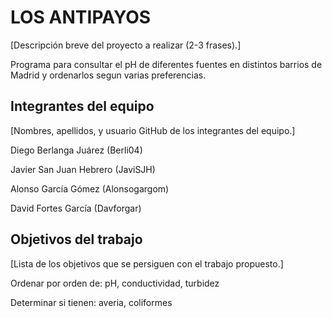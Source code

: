 # LOS ANTIPAYOS

[Descripción breve del proyecto a realizar (2-3 frases).]

Programa para consultar el pH de diferentes fuentes en distintos barrios de Madrid y ordenarlos segun varias preferencias.

## Integrantes del equipo

[Nombres, apellidos, y usuario GitHub de los integrantes del equipo.]

Diego Berlanga Juárez (Berli04)

Javier San Juan Hebrero (JaviSJH)

Alonso García Gómez (Alonsogargom)

David Fortes García (Davforgar)

## Objetivos del trabajo

[Lista de los objetivos que se persiguen con el trabajo propuesto.]

Ordenar por orden de: pH, conductividad, turbidez

Determinar si tienen: averia, coliformes
